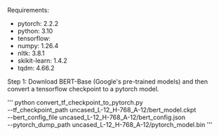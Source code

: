 Requirements:
* pytorch: 2.2.2
* python: 3.10
* tensorflow:
* numpy: 1.26.4
* nltk: 3.8.1
* skikit-learn: 1.4.2
* tqdm: 4.66.2

Step 1:
Download BERT-Base (Google's pre-trained models) and then convert a tensorflow checkpoint to a pytorch model.

'''
python convert_tf_checkpoint_to_pytorch.py \
--tf_checkpoint_path uncased_L-12_H-768_A-12/bert_model.ckpt \
--bert_config_file uncased_L-12_H-768_A-12/bert_config.json \
--pytorch_dump_path uncased_L-12_H-768_A-12/pytorch_model.bin
'''
